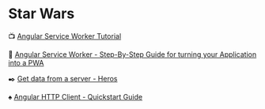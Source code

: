 # Star Wars

:tv: [Angular Service Worker Tutorial](https://youtu.be/5YtNQJQu31Y)

:closed_book: [Angular Service Worker - Step-By-Step Guide for turning your Application into a PWA](https://blog.angular-university.io/angular-service-worker/)

:black_nib:  [Get data from a server - Heros ](https://angular.io/tutorial/toh-pt6#get-data-from-a-server)

:spades: [Angular HTTP Client - Quickstart Guide](https://blog.angular-university.io/angular-http/)

